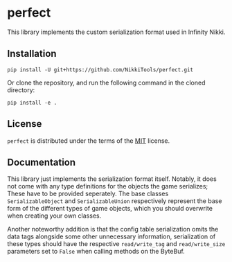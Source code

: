 # perfect

This library implements the custom serialization format used in Infinity Nikki.

## Installation

```console
pip install -U git+https://github.com/NikkiTools/perfect.git
```

Or clone the repository, and run the following command in the cloned directory:

```console
pip install -e .
```

## License

`perfect` is distributed under the terms of the [MIT](https://spdx.org/licenses/MIT.html) license.

## Documentation

This library just implements the serialization format itself. Notably, it does not come with any type definitions for the objects the game serializes; These have to be provided seperately. The base classes `SerializableObject` and `SerializableUnion` respectively represent the base form of the different types of game objects, which you should overwrite when creating your own classes.

Another noteworthy addition is that the config table serialization omits the data tags alongside some other unnecessary information, serialization of these types should have the respective `read/write_tag` and `read/write_size` parameters set to `False` when calling methods on the ByteBuf.
